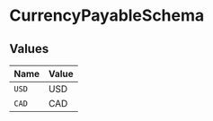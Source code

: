 # CurrencyPayableSchema


## Values

| Name  | Value |
| ----- | ----- |
| `USD` | USD   |
| `CAD` | CAD   |